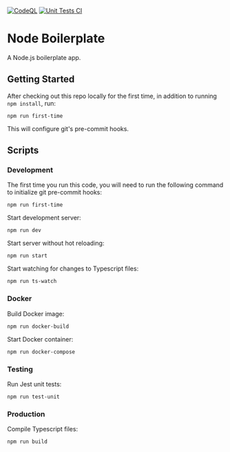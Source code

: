 [![CodeQL](https://github.com/LukeStanbery89/stonks/actions/workflows/codeql-analysis.yml/badge.svg?branch=master)](https://github.com/LukeStanbery89/stonks/actions/workflows/codeql-analysis.yml)
[![Unit Tests CI](https://github.com/LukeStanbery89/stonks/actions/workflows/unit-tests.yml/badge.svg?branch=master)](https://github.com/LukeStanbery89/stonks/actions/workflows/unit-tests.yml)

# Node Boilerplate

A Node.js boilerplate app.

## Getting Started

After checking out this repo locally for the first time, in addition to running `npm install`, run:
```console
npm run first-time
```

This will configure git's pre-commit hooks.

## Scripts

### Development

The first time you run this code, you will need to run the following command to initialize git pre-commit hooks:
```console
npm run first-time
```

Start development server:
```console
npm run dev
```

Start server without hot reloading:
```console
npm run start
```

Start watching for changes to Typescript files:
```console
npm run ts-watch
```

### Docker

Build Docker image:
```console
npm run docker-build
```

Start Docker container:
```console
npm run docker-compose
```

### Testing
Run Jest unit tests:
```console
npm run test-unit
```

### Production

Compile Typescript files:
```console
npm run build
```
